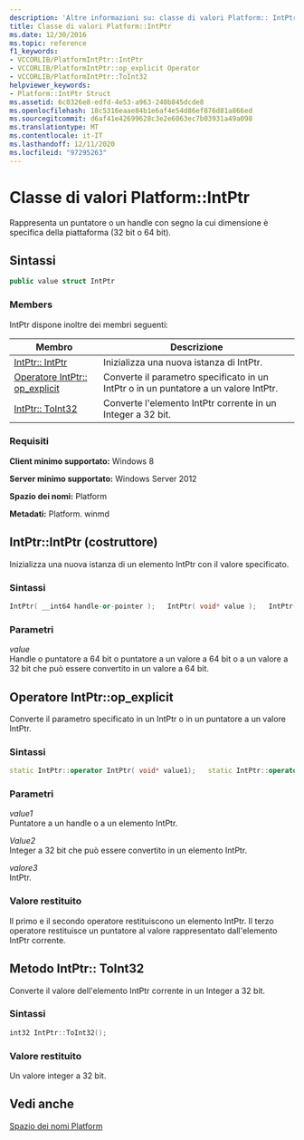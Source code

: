 ```yaml
---
description: 'Altre informazioni su: classe di valori Platform:: IntPtr'
title: Classe di valori Platform::IntPtr
ms.date: 12/30/2016
ms.topic: reference
f1_keywords:
- VCCORLIB/PlatformIntPtr::IntPtr
- VCCORLIB/PlatformIntPtr::op_explicit Operator
- VCCORLIB/PlatformIntPtr::ToInt32
helpviewer_keywords:
- Platform::IntPtr Struct
ms.assetid: 6c0326e8-edfd-4e53-a963-240b845dcde8
ms.openlocfilehash: 18c5316eaae84b1e6af4e54d86ef876d81a866ed
ms.sourcegitcommit: d6af41e42699628c3e2e6063ec7b03931a49a098
ms.translationtype: MT
ms.contentlocale: it-IT
ms.lasthandoff: 12/11/2020
ms.locfileid: "97295263"
---
```

# <a name="platformintptr-value-class"></a>Classe di valori Platform::IntPtr

Rappresenta un puntatore o un handle con segno la cui dimensione è specifica della piattaforma (32 bit o 64 bit).

## <a name="syntax"></a>Sintassi

```cpp
public value struct IntPtr
```

### <a name="members"></a>Members

IntPtr dispone inoltre dei membri seguenti:

|Membro|Descrizione|
|------------|-----------------|
|[IntPtr:: IntPtr](#ctor)|Inizializza una nuova istanza di IntPtr.|
|[Operatore IntPtr:: op_explicit](#op-explicit)|Converte il parametro specificato in un IntPtr o in un puntatore a un valore IntPtr.|
|[IntPtr:: ToInt32](#toint32)|Converte l'elemento IntPtr corrente in un Integer a 32 bit.|

### <a name="requirements"></a>Requisiti

**Client minimo supportato:** Windows 8

**Server minimo supportato:** Windows Server 2012

**Spazio dei nomi:** Platform

**Metadati:** Platform. winmd

## <a name="intptrintptr-constructor"></a><a name="ctor"> </a> IntPtr::IntPtr (costruttore)

Inizializza una nuova istanza di un elemento IntPtr con il valore specificato.

### <a name="syntax"></a>Sintassi

```cpp
IntPtr( __int64 handle-or-pointer );   IntPtr( void* value );   IntPtr( int 32-bit_value );
```

### <a name="parameters"></a>Parametri

*value*<br/>
Handle o puntatore a 64 bit o puntatore a un valore a 64 bit o a un valore a 32 bit che può essere convertito in un valore a 64 bit.

## <a name="intptrop_explicit-operator"></a><a name="op-explicit"> </a> Operatore IntPtr::op_explicit

Converte il parametro specificato in un IntPtr o in un puntatore a un valore IntPtr.

### <a name="syntax"></a>Sintassi

```cpp
static IntPtr::operator IntPtr( void* value1);   static IntPtr::operator IntPtr( int value2);   static IntPtr::operator void*( IntPtr value3 );
```

### <a name="parameters"></a>Parametri

*value1*<br/>
Puntatore a un handle o a un elemento IntPtr.

*Value2*<br/>
Integer a 32 bit che può essere convertito in un elemento IntPtr.

*valore3*<br/>
IntPtr.

### <a name="return-value"></a>Valore restituito

Il primo e il secondo operatore restituiscono un elemento IntPtr. Il terzo operatore restituisce un puntatore al valore rappresentato dall'elemento IntPtr corrente.

## <a name="intptrtoint32-method"></a><a name="toint32"></a> Metodo IntPtr:: ToInt32

Converte il valore dell'elemento IntPtr corrente in un Integer a 32 bit.

### <a name="syntax"></a>Sintassi

```cpp
int32 IntPtr::ToInt32();
```

### <a name="return-value"></a>Valore restituito

Un valore integer a 32 bit.

## <a name="see-also"></a>Vedi anche

[Spazio dei nomi Platform](../cppcx/platform-namespace-c-cx.md)
